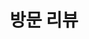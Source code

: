 ---
title: "방문 리뷰"
layout: category
permalink: /categories/visit-review/
author_profile: true
taxonomy: 방문 리뷰
sidebar:
  nav: "categories"
---